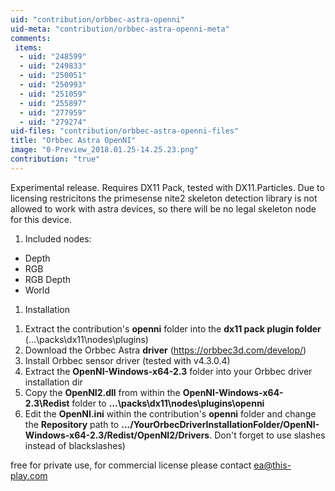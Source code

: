 ```yaml
---
uid: "contribution/orbbec-astra-openni"
uid-meta: "contribution/orbbec-astra-openni-meta"
comments: 
 items: 
  - uid: "248599"
  - uid: "249833"
  - uid: "250051"
  - uid: "250993"
  - uid: "251059"
  - uid: "255897"
  - uid: "277959"
  - uid: "279274"
uid-files: "contribution/orbbec-astra-openni-files"
title: "Orbbec Astra OpenNI"
image: "0-Preview_2018.01.25-14.25.23.png"
contribution: "true"
---
```


Experimental release. Requires DX11 Pack, tested with DX11.Particles.
Due to licensing restricitons the primesense nite2 skeleton detection library is not allowed to work with astra devices, so there will be no legal skeleton node for this device.


1.  Included nodes:
* Depth
* RGB
* RGB Depth
* World



1.  Installation
1) Extract the contribution's **openni** folder into the **dx11 pack plugin folder** (...\packs\dx11\nodes\plugins)
2) Download the Orbbec Astra **driver** (<https://orbbec3d.com/develop/>)
3) Install Orbbec sensor driver (tested with v4.3.0.4)
4) Extract the **OpenNI-Windows-x64-2.3** folder into your Orbbec driver installation dir
5) Copy the **OpenNI2.dll** from within the **OpenNI-Windows-x64-2.3\Redist** folder to **...\packs\dx11\nodes\plugins\openni**
6) Edit the **OpenNI.ini** within the contribution's **openni** folder and change the **Repository** path to **.../YourOrbecDriverInstallationFolder/OpenNI-Windows-x64-2.3/Redist/OpenNI2/Drivers**. Don't forget to use slashes instead of blackslashes)

free for private use, for commercial license please contact ea@this-play.com
